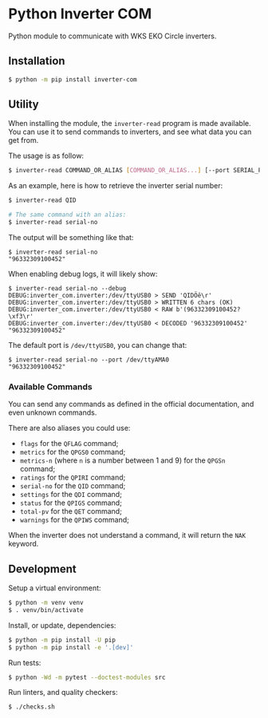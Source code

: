 # Python Inverter COM

Python module to communicate with WKS EKO Circle inverters.

## Installation

```bash
$ python -m pip install inverter-com
```

## Utility

When installing the module, the `inverter-read` program is made available.
You can use it to send commands to inverters, and see what data you can get from.

The usage is as follow:

```bash
$ inverter-read COMMAND_OR_ALIAS [COMMAND_OR_ALIAS...] [--port SERIAL_PORT] [--debug]
```

As an example, here is how to retrieve the inverter serial number:

```bash
$ inverter-read QID

# The same command with an alias:
$ inverter-read serial-no
```

The output will be something like that:

```log
$ inverter-read serial-no
"96332309100452"
```

When enabling debug logs, it will likely show:

```log
$ inverter-read serial-no --debug
DEBUG:inverter_com.inverter:/dev/ttyUSB0 > SEND 'QIDÖê\r'
DEBUG:inverter_com.inverter:/dev/ttyUSB0 > WRITTEN 6 chars (OK)
DEBUG:inverter_com.inverter:/dev/ttyUSB0 < RAW b'(96332309100452?\xf3\r'
DEBUG:inverter_com.inverter:/dev/ttyUSB0 < DECODED '96332309100452'
"96332309100452"
```

The default port is `/dev/ttyUSB0`, you can change that:

```log
$ inverter-read serial-no --port /dev/ttyAMA0
"96332309100452"
```

### Available Commands

You can send any commands as defined in the official documentation, and even unknown commands.

There are also aliases you could use:

- `flags` for the `QFLAG` command;
- `metrics` for the `QPGS0` command;
- `metrics-n` (where `n` is a number between 1 and 9) for the `QPGSn` command;
- `ratings` for the `QPIRI` command;
- `serial-no` for the `QID` command;
- `settings` for the `QDI` command;
- `status` for the `QPIGS` command;
- `total-pv` for the `QET` command;
- `warnings` for the `QPIWS` command;

When the inverter does not understand a command, it will return the `NAK` keyword.

## Development

Setup a virtual environment:

```bash
$ python -m venv venv
$ . venv/bin/activate
```

Install, or update, dependencies:

```bash
$ python -m pip install -U pip
$ python -m pip install -e '.[dev]'
```

Run tests:

```bash
$ python -Wd -m pytest --doctest-modules src
```

Run linters, and quality checkers:

```bash
$ ./checks.sh
```
